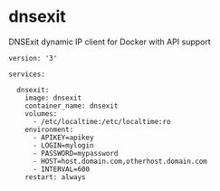 # dnsexit
DNSExit dynamic IP client for Docker with API support

```
version: '3'

services:

  dnsexit:
    image: dnsexit
    container_name: dnsexit
    volumes:
      - /etc/localtime:/etc/localtime:ro
    environment:
      - APIKEY=apikey
      - LOGIN=mylogin
      - PASSWORD=mypassword
      - HOST=host.domain.com,otherhost.domain.com
      - INTERVAL=600
    restart: always

```
